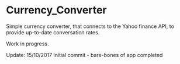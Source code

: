 # Currency_Converter

Simple currency converter, that connects to
the Yahoo finance API, to provide up-to-date
conversation rates.

Work in progress.

Update: 15/10/2017
Initial commit - bare-bones of app completed



